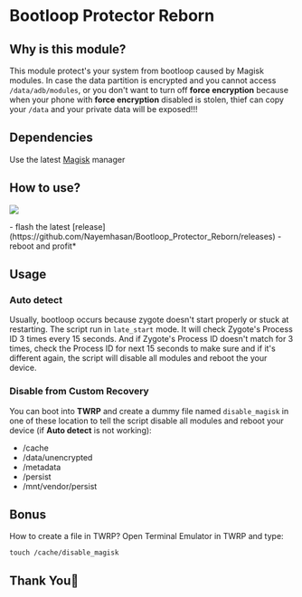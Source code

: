 # Bootloop Protector Reborn

## Why is this module?
This module protect's your system from bootloop caused by Magisk modules. In case the data partition is encrypted and you cannot access `/data/adb/modules`, or you don't want to turn off **force encryption** because when your phone with **force encryption** disabled is stolen, thief can copy your `/data` and your private data will be exposed!!! 

## Dependencies
Use the latest [Magisk](https://magiskmanager.com/) manager

## How to use?
<p align="left">
  <img src="https://img.shields.io/github/downloads/Nayemhasan/Bootloop_Protector_Reborn/total?style=social">
</p>
 - flash the latest [release](https://github.com/Nayemhasan/Bootloop_Protector_Reborn/releases)
 - reboot and profit*


## Usage

### Auto detect
Usually, bootloop occurs because zygote doesn't start properly or stuck at restarting. The script run in `late_start` mode. It will check Zygote's Process ID 3 times every 15 seconds.  And if Zygote's Process ID doesn't match for 3 times, check the Process ID for next 15 seconds to make sure and if it's different again, the script will disable all modules and reboot the your device.

### Disable from Custom Recovery
You can boot into **TWRP** and create a dummy file named `disable_magisk` in one of these location to tell the script disable all modules and reboot your device (if **Auto detect** is not working):
- /cache
- /data/unencrypted
- /metadata
- /persist
- /mnt/vendor/persist

## Bonus
How to create a file in TWRP? Open Terminal Emulator in TWRP and type:

```
touch /cache/disable_magisk
```

## Thank You🍉

